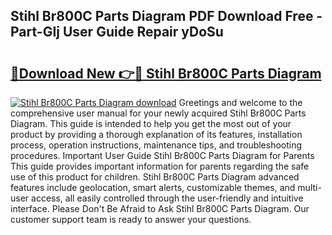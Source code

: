 ## Stihl Br800C Parts Diagram PDF Download Free - Part-GIj User Guide Repair yDoSu

# <h2><a href="http://dfkyop0.blite.top/?on=Stihl+Br800C+Parts+Diagram">🔗Download New 👉🔴 Stihl Br800C Parts Diagram</a></h2>

[![Stihl Br800C Parts Diagram download](https://i.imgur.com/lujVjoI.png)](http://dfkyop0.blite.top/?on=Stihl+Br800C+Parts+Diagram)
Greetings and welcome to the comprehensive user manual for your newly acquired Stihl Br800C Parts Diagram. This guide is intended to help you get the most out of your product by providing a thorough explanation of its features, installation process, operation instructions, maintenance tips, and troubleshooting procedures. Important User Guide Stihl Br800C Parts Diagram for Parents This guide provides important information for parents regarding the safe use of this product for children. Stihl Br800C Parts Diagram advanced features include geolocation, smart alerts, customizable themes, and multi-user access, all easily controlled through the user-friendly and intuitive interface. Please Don't Be Afraid to Ask Stihl Br800C Parts Diagram. Our customer support team is ready to answer your questions.
